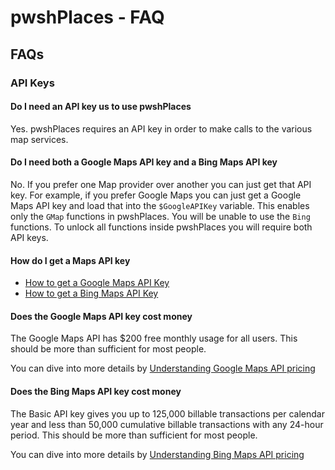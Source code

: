 # pwshPlaces - FAQ

## FAQs

### API Keys

#### Do I need an API key us to use pwshPlaces

Yes. pwshPlaces requires an API key in order to make calls to the various map services.

#### Do I need both a Google Maps API key and a Bing Maps API key

No. If you prefer one Map provider over another you can just get that API key. For example, if you prefer Google Maps you can just get a Google Maps API key and load that into the `$GoogleAPIKey` variable. This enables only the `GMap` functions in pwshPlaces. You will be unable to use the `Bing` functions. To unlock all functions inside pwshPlaces you will require both API keys.

#### How do I get a Maps API key

- [How to get a Google Maps API Key](GoogleMapsAPI.md)
- [How to get a Bing Maps API Key](BingMapsAPI.md)

#### Does the Google Maps API key cost money

The Google Maps API has $200 free monthly usage for all users. This should be more than sufficient for most people.

You can dive into more details by [Understanding Google Maps API pricing](GoogleMapsAPI.md#understanding-google-maps-api-pricing)

#### Does the Bing Maps API key cost money

The Basic API key gives you up to 125,000 billable transactions per calendar year and less than 50,000 cumulative billable transactions with any 24-hour period. This should be more than sufficient for most people.

You can dive into more details by [Understanding Bing Maps API pricing](BingMapsAPI.md#understanding-bing-maps-api-pricing)
